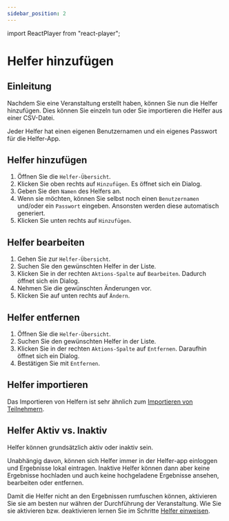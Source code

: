 ```yaml
---
sidebar_position: 2
---
```


import ReactPlayer from "react-player";

# Helfer hinzufügen

<div className="video__wrapper">
  <ReactPlayer
    className="video__player"
    controls
    height="100%"
    config={{
      file: {
        attributes: {
          poster:
            "https://storage.googleapis.com/files.bujus.de/school-app-tutorials/school-app-helfer-hinzufu%CC%88gen-tutorial-thumbnail.jpg",
        },
      },
    }}
    url="https://storage.googleapis.com/files.bujus.de/school-app-tutorials/school-app-helfer-hinzufu%CC%88gen-tutorial.mp4"
    width="100%"
  />
</div>

## Einleitung

Nachdem Sie eine Veranstaltung erstellt haben, können Sie nun die Helfer hinzufügen. Dies können Sie einzeln tun oder Sie importieren die Helfer aus einer CSV-Datei.

Jeder Helfer hat einen eigenen Benutzernamen und ein eigenes Passwort für die Helfer-App.

## Helfer hinzufügen

1. Öffnen Sie die `Helfer-Übersicht`.
2. Klicken Sie oben rechts auf `Hinzufügen`. Es öffnet sich ein Dialog.
3. Geben Sie den `Namen` des Helfers an.
4. Wenn sie möchten, können Sie selbst noch einen `Benutzernamen` und/oder ein `Passwort` eingeben. Ansonsten werden diese automatisch generiert.
5. Klicken Sie unten rechts auf `Hinzufügen`.

## Helfer bearbeiten

1. Gehen Sie zur `Helfer-Übersicht`.
2. Suchen Sie den gewünschten Helfer in der Liste.
3. Klicken Sie in der rechten `Aktions-Spalte` auf `Bearbeiten`. Dadurch öffnet sich ein Dialog.
4. Nehmen Sie die gewünschten Änderungen vor.
5. Klicken Sie auf unten rechts auf `Ändern`.

## Helfer entfernen

1. Öffnen Sie die `Helfer-Übersicht`.
2. Suchen Sie den gewünschten Helfer in der Liste.
3. Klicken Sie in der rechten `Aktions-Spalte` auf `Entfernen`. Daraufhin öffnet sich ein Dialog.
4. Bestätigen Sie mit `Entfernen`.

## Helfer importieren

Das Importieren von Helfern ist sehr ähnlich zum [Importieren von Teilnehmern](./teilnehmer-importieren.md).

## Helfer Aktiv vs. Inaktiv

Helfer können grundsätzlich aktiv oder inaktiv sein.

Unabhängig davon, können sich Helfer immer in der Helfer-app einloggen und Ergebnisse lokal eintragen. Inaktive Helfer können dann aber keine Ergebnisse hochladen und auch keine hochgeladene Ergebnisse ansehen, bearbeiten oder entfernen.

Damit die Helfer nicht an den Ergebnissen rumfuschen können, aktivieren Sie sie am besten nur währen der Durchführung der Veranstaltung. Wie Sie sie aktivieren bzw. deaktivieren lernen Sie im Schritte [Helfer einweisen](../durchf%C3%BChrung/helfer-einweisen.md).
